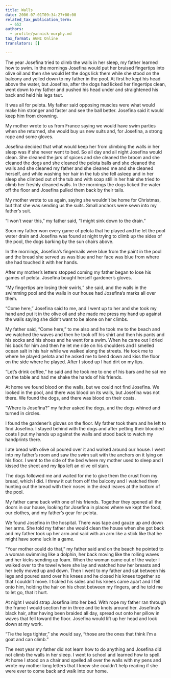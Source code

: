 ```yaml
---
title: Walls
date: 2006-07-01T09:34:27+00:00
related_tax_publication_term:
  - 652
authors:
  - profile/yannick-murphy.md
tax_format: AGNI Online
translators: []

---
```

The year Josefina tried to climb the walls in her sleep, my father learned how to swim. In the mornings Josefina would put her bruised fingertips into olive oil and then she would let the dogs lick them while she stood on the balcony and yelled down to my father in the pool. At first he kept his head above the water, but Josefina, after the dogs had licked her fingertips clean, went down to my father and pushed his head under and straightened his back and held his legs taut.

It was all for pelota. My father said opposing muscles were what would make him stronger and faster and see the ball better. Josefina said it would keep him from drowning.

My mother wrote to us from France saying we would have swim parties when she returned, she would buy us new suits and, for Josefina, a strong rope and some gloves.

Josefina decided that what would keep her from climbing the walls in her sleep was if she never went to bed. So all day and all night Josefina would clean. She cleaned the jars of spices and she cleaned the broom and she cleaned the dogs and she cleaned the pelota balls and she cleaned the walls and she cleaned my father and she cleaned me and she cleaned herself, and while washing her hair in the tub she fell asleep and in her sleep she climbed out of the tub and with soap still in her hair she tried to climb her freshly cleaned walls. In the mornings the dogs licked the water off the floor and Josefina pulled them back by their tails.

My mother wrote to us again, saying she wouldn’t be home for Christmas, but that she was sending us the suits. Small anchors were sewn into my father’s suit.

“I won’t wear this,” my father said, “I might sink down to the drain.”

Soon my father won every game of pelota that he played and he let the pool water drain and Josefina was found at night trying to climb up the sides of the pool, the dogs barking by the sun chairs above.

In the mornings, Josefina’s fingernails were blue from the paint in the pool and the bread she served us was blue and her face was blue from where she had touched it with her hands.

After my mother’s letters stopped coming my father began to lose his games of pelota. Josefina bought herself gardener’s gloves.

“My fingertips are losing their swirls,” she said, and the walls in the swimming pool and the walls in our house had Josefina’s marks all over them.

“Come here,” Josefina said to me, and I went up to her and she took my hand and put it in the olive oil and she made me press my hand up against the walls saying she didn’t want to be alone on her climbs.

My father said, “Come here,” to me also and he took me to the beach and we watched the waves and then he took off his shirt and then his pants and his socks and his shoes and he went for a swim. When he came out I dried his back for him and then he let me ride on his shoulders and I smelled ocean salt in his hair while we walked along the streets. He took me to where he played pelota and he asked me to bend down and kiss the floor on the side where he played. After I stood up I had dirt on my lips.

“Let’s drink coffee,” he said and he took me to one of his bars and he sat me on the table and had me shake the hands of his friends.

At home we found blood on the walls, but we could not find Josefina. We looked in the pool, and there was blood on its walls, but Josefina was not there. We found the dogs, and there was blood on their coats.

“Where is Josefina?” my father asked the dogs, and the dogs whined and turned in circles.

I found the gardener’s gloves on the floor. My father took them and he left to find Josefina. I stayed behind with the dogs and after petting their bloodied coats I put my hands up against the walls and stood back to watch my handprints there.

I ate bread with olive oil poured over it and walked around our house. I went into my father’s room and saw the swim suit with the anchors on it lying on his floor. I went to the side of the bed where my mother used to sleep and I kissed the sheet and my lips left an olive oil stain.

The dogs followed me and waited for me to give them the crust from my bread, which I did. I threw it out from off the balcony and I watched them hunting out the bread with their noses in the dead leaves at the bottom of the pool.

My father came back with one of his friends. Together they opened all the doors in our house, looking for Josefina in places where we kept the food, our clothes, and my father’s gear for pelota.

We found Josefina in the hospital. There was tape and gauze up and down her arms. She told my father she would clean the house when she got back and my father took up her arm and said with an arm like a stick like that he might have some luck in a game.

“Your mother could do that,” my father said and on the beach he pointed to a woman swimming like a dolphin, her back moving like the rolling waves and her kicks sending up foam. When the woman came out of the water I walked over to the towel where she lay and watched how her breasts and her belly moved up and down. Then I went to my father and sat between his legs and poured sand over his knees and he closed his knees together so that I couldn’t move. I tickled his sides and his knees came apart and I fell onto him, holding the hair on his chest between my fingers, and he told me to let go, that it hurt.

At night I would strap Josefina into her bed. With rope my father ran through the frame I would section her in three and tie knots around her. Josefina’s black hair, after having been braided all day, spread out onto her pillow in waves that fell toward the floor. Josefina would lift up her head and look down at my work.

“Tie the legs tighter,” she would say, “those are the ones that think I’m a goat and can climb.”

The next year my father did not learn how to do anything and Josefina did not climb the walls in her sleep. I went to school and learned how to spell. At home I stood on a chair and spelled all over the walls with my pens and wrote my mother long letters that I knew she couldn’t help reading if she were ever to come back and walk into our home.